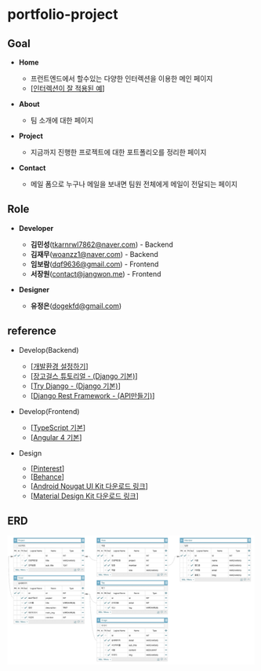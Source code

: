 # portfolio-project

## Goal

- **Home**
    + 프런트엔드에서 할수있는 다양한 인터렉션을 이용한 메인 페이지
    + [[인터렉션이 잘 적용된 예](https://codepen.io/dsenneff/pen/QajVxO)]

- **About**
    + 팀 소개에 대한 페이지

- **Project**
    + 지금까지 진행한 프로젝트에 대한 포트폴리오를 정리한 페이지

- **Contact**
    + 메일 폼으로 누구나 메일을 보내면 팀원 전체에게 메일이 전달되는 페이지

## Role

- **Developer**
    + **김민성**(tkarnrwl7862@naver.com) - Backend
    + **김재무**(woanzz1@naver.com) - Backend
    + **임보람**(dqf9636@gmail.com) - Frontend
    + **서장원**(contact@jangwon.me) - Frontend

- **Designer**
    + **유정은**(dogekfd@gmail.com)

## reference

- Develop(Backend)
    + [[개발환경 설정하기](https://nomade.kr/vod/setup/)]
    + [[장고걸스 튜토리얼 - (Django 기본)](https://nomade.kr/vod/djangogirls/)]
    + [[Try Django - (Django 기본)](https://www.youtube.com/watch?v=yDv5FIAeyoY)]
    + [[Django Rest Framework - (API만들기)](https://www.youtube.com/watch?v=XMu0T6L2KRQ&list=PLEsfXFp6DpzTOcOVdZF-th7BS_GYGguAS)]

- Develop(Frontend)
    + [[TypeScript 기본](https://www.youtube.com/watch?v=yRQlo6ApYLw&list=PLEsfXFp6DpzQMickZgPq0Pn2uQD77UXoi)]
    + [[Angular 4 기본](https://www.youtube.com/watch?v=9wc8Gv8X49U&list=PLEsfXFp6DpzQThMU768hTZInWUqfoyTEW)]

- Design
    + [[Pinterest](https://www.pinterest.co.kr/)]
    + [[Behance](https://www.behance.net)]
    + [[Android Nougat UI Kit 다운로드 링크](https://applypixels.com/template/android-nougat-ui-kit/)]
    + [[Material Design Kit 다운로드 링크](http://materialdesignkit.com/)]

## ERD
<img src="https://github.com/wkddnjset/Portfolio-Project/blob/master/Portfoilo-ERD.png?raw=true">
